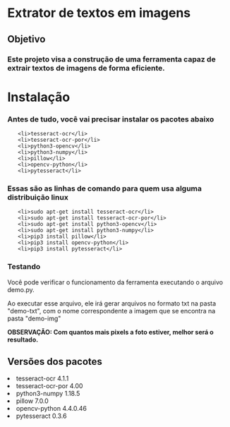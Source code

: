 <h1>Extrator de textos em imagens </h1>

<h2>Objetivo</h2>
<h3>Este projeto visa a construção de uma ferramenta capaz de extrair textos de imagens
    de forma eficiente.
</h3>

<h1>Instalação</h1>
<h3>
    Antes de tudo, você vai precisar instalar os pacotes abaixo 
</h3>
<ul>

    <li>tesseract-ocr</li>
    <li>tesseract-ocr-por</li>    
    <li>python3-opencv</li>
    <li>python3-numpy</li>
    <li>pillow</li>
    <li>opencv-python</li>
    <li>pytesseract</li>
    
</ul>

<h3>
    Essas são as linhas
    de comando para quem usa alguma distribuição linux
</h3>
<ul>

    <li>sudo apt-get install tesseract-ocr</li>
    <li>sudo apt-get install tesseract-ocr-por</li>    
    <li>sudo apt-get install python3-opencv</li>
    <li>sudo apt-get install python3-numpy</li>
    <li>pip3 install pillow</li>
    <li>pip3 install opencv-python</li>
    <li>pip3 install pytesseract</li>
    
</ul>

<h3>Testando</h3>
<p>
    Você pode verificar o funcionamento da ferramenta executando o arquivo demo.py.
</p>
<p>
    Ao executar esse arquivo, ele irá gerar arquivos no formato txt na pasta
    "demo-txt", com o nome correspondente a imagem que se encontra na pasta "demo-img"

</p>
<strong>OBSERVAÇÃO: Com quantos mais pixels a foto estiver, melhor será o resultado.</strong>

<h2>Versões dos pacotes</h2>


<li>tesseract-ocr 4.1.1</li>
<li>tesseract-ocr-por 4.00</li>    
<li>python3-numpy 1.18.5</li>
<li>pillow 7.0.0   </li>
<li>opencv-python 4.4.0.46</li>
<li>pytesseract 0.3.6  </li>